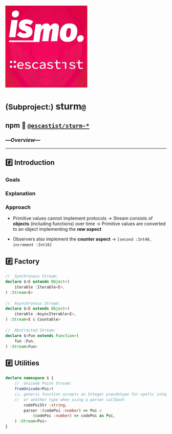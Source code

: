 ![– escastist –](https://raw.githubusercontent.com/ismo-js/escastist/master/var/ismo-escastist-icon.256.png)

# <small>(Subproject:)</small> sturm`@`
## npm :paperclip: [`@escastist/sturm-*`](https://www.npmjs.com/package/@escastist)
### —*Overview*—
---

## :hash: Introduction

### Goals

### Explanation

### Approach

-   Primitive values cannot implement protocols
    →   Stream consists of **objects** (including functions) over time
    →   Primitive values are converted to an object implementing the ***raw* aspect**

-   Observers also implement the **counter aspect**
    →   `[second :Int48, increment :Int16]`


## :hash: Factory

```ts
//  Synchronous Stream:
declare $<E extends Object>(
    iterable :Iterable<E>,
) :Stream<E>

//  Asynchronous Stream:
declare $<E extends Object>(
    iterable :AsyncIterable<E>,
) :Stream<E & Countable>

//  Abstracted Stream:
declare $<Fun extends Function>(
    fun :Fun,
) :Stream<Fun>
```


## :hash: Utilities

```ts
declare namespace $ {
    //  Unicode Point Stream:
    fromUnicode<Poi>(
    //… generic function accepts an Integer pseudotype for spefic integer typing
    //  or another type when using a parser callback
        codePoiStr :string,
        parser :(codePoi :number) => Poi =
            (codePoi :number) => codePoi as Poi,
    ) :Stream<Poi>
}
```